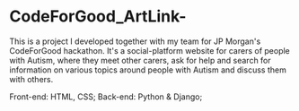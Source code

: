 # CodeForGood_ArtLink-


This is a project I developed together with my team for JP Morgan's CodeForGood hackathon.
It's a social-platform website for carers of people with Autism, where they meet other carers, ask for help and
search for information on various topics around people with Autism and discuss them with others.

Front-end: HTML, CSS;
Back-end: Python & Django;
